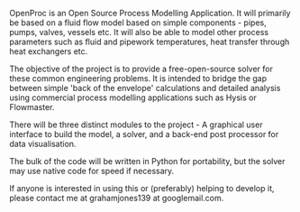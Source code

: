 OpenProc is an Open Source Process Modelling Application.
It will primarily be based on a fluid flow model based on simple components - pipes, pumps, valves, vessels etc.
It will also be able to model other process parameters such as fluid and pipework temperatures, heat transfer through heat exchangers etc.

The objective of the project is to provide a free-open-source solver for these common engineering problems.  It is intended to bridge the gap between simple 'back of the envelope' calculations and detailed analysis using commercial process modelling applications such as Hysis or Flowmaster.

There will be three distinct modules to the project -  A graphical user interface to build the model, a solver, and a back-end post processor for data visualisation.

The bulk of the code will be written in Python for portability, but the solver may use native code for speed if necessary.


If anyone is interested in using this or (preferably) helping to develop it, please contact me at grahamjones139 at googlemail.com.